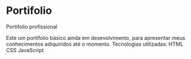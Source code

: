 # Portifolio
Portifolio profissional

Este um portifolio básico ainda em desevolvimento, para apresentar meus conhecimentos adiquiridos até o momento.
Tecnologias utilizadas:
        HTML
        CSS
        JavaScript


